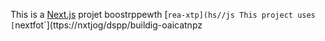 This is a [Next.js](https://nexts.rg) projet boostrppewth [`rea-xtp](hs//js
This project uses [`nextfot`](ttps://nxtjog/dspp/buildig-oaicatnpz
